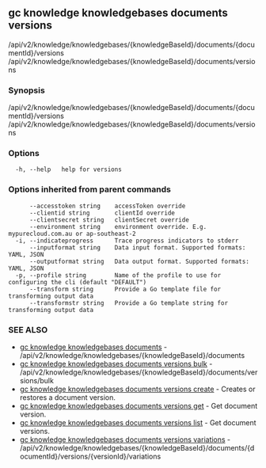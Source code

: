 ## gc knowledge knowledgebases documents versions

/api/v2/knowledge/knowledgebases/{knowledgeBaseId}/documents/{documentId}/versions /api/v2/knowledge/knowledgebases/{knowledgeBaseId}/documents/versions

### Synopsis

/api/v2/knowledge/knowledgebases/{knowledgeBaseId}/documents/{documentId}/versions /api/v2/knowledge/knowledgebases/{knowledgeBaseId}/documents/versions

### Options

```
  -h, --help   help for versions
```

### Options inherited from parent commands

```
      --accesstoken string    accessToken override
      --clientid string       clientId override
      --clientsecret string   clientSecret override
      --environment string    environment override. E.g. mypurecloud.com.au or ap-southeast-2
  -i, --indicateprogress      Trace progress indicators to stderr
      --inputformat string    Data input format. Supported formats: YAML, JSON
      --outputformat string   Data output format. Supported formats: YAML, JSON
  -p, --profile string        Name of the profile to use for configuring the cli (default "DEFAULT")
      --transform string      Provide a Go template file for transforming output data
      --transformstr string   Provide a Go template string for transforming output data
```

### SEE ALSO

* [gc knowledge knowledgebases documents](gc_knowledge_knowledgebases_documents.html)	 - /api/v2/knowledge/knowledgebases/{knowledgeBaseId}/documents
* [gc knowledge knowledgebases documents versions bulk](gc_knowledge_knowledgebases_documents_versions_bulk.html)	 - /api/v2/knowledge/knowledgebases/{knowledgeBaseId}/documents/versions/bulk
* [gc knowledge knowledgebases documents versions create](gc_knowledge_knowledgebases_documents_versions_create.html)	 - Creates or restores a document version.
* [gc knowledge knowledgebases documents versions get](gc_knowledge_knowledgebases_documents_versions_get.html)	 - Get document version.
* [gc knowledge knowledgebases documents versions list](gc_knowledge_knowledgebases_documents_versions_list.html)	 - Get document versions.
* [gc knowledge knowledgebases documents versions variations](gc_knowledge_knowledgebases_documents_versions_variations.html)	 - /api/v2/knowledge/knowledgebases/{knowledgeBaseId}/documents/{documentId}/versions/{versionId}/variations


